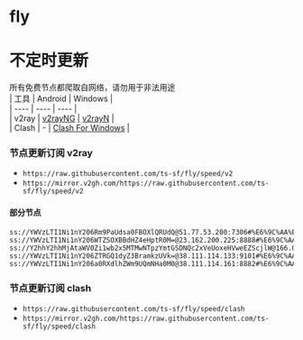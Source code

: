 # fly
# 不定时更新
所有免费节点都爬取自网络，请勿用于非法用途  
|  工具  | Android  | Windows  |  
|  ----  | ----   | ----  |  
| v2ray  | [v2rayNG](https://github.com/2dust/v2rayNG/releases) | [v2rayN](https://github.com/2dust/v2rayN/releases) |  
| Clash  | - | [Clash For Windows](https://github.com/2dust/clashN/releases) | 
  
### 节点更新订阅  v2ray
- `https://raw.githubusercontent.com/ts-sf/fly/speed/v2`  
- `https://mirror.v2gh.com/https://raw.githubusercontent.com/ts-sf/fly/speed/v2`  

#### 部分节点  
``` 
ss://YWVzLTI1Ni1nY206Rm9PaUdsa0FBOXlQRUdQ@51.77.53.200:7306#%E6%9C%AA%E7%9F%A52%201.8MB%2Fs
ss://YWVzLTI1Ni1nY206WTZSOXBBdHZ4eHptR0M=@23.162.200.225:8888#%E6%9C%AA%E7%9F%A53%202.0MB%2Fs
ss://Y2hhY2hhMjAtaWV0Zi1wb2x5MTMwNTpzYmtGSDNQc2xVeUoxeHVweEZScjlW@166.0.162.84:8080#%E6%9C%AA%E7%9F%A54%203.7MB%2Fs
ss://YWVzLTI1Ni1nY206ZTRGQ1dyZ3BramkzUVk=@38.111.114.133:9101#%E6%9C%AA%E7%9F%A55%201.6MB%2Fs
ss://YWVzLTI1Ni1nY206a0RXdlhZWm9UQmNHa0M0@38.111.114.161:8882#%E6%9C%AA%E7%9F%A56%201.9MB%2Fs
```
### 节点更新订阅  clash
- `https://raw.githubusercontent.com/ts-sf/fly/speed/clash`  
- `https://mirror.v2gh.com/https://raw.githubusercontent.com/ts-sf/fly/speed/clash`  


